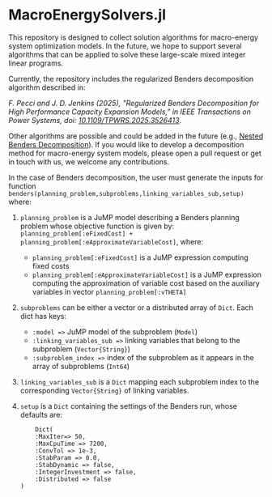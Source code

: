# MacroEnergySolvers.jl

This repository is designed to collect solution algorithms for macro-energy system optimization models. In the future, we hope to support several algorithms that can be applied to solve these large-scale mixed integer linear programs. 

Currently, the repository includes the regularized Benders decomposition algorithm described in:

_F. Pecci and J. D. Jenkins (2025), "Regularized Benders Decomposition for High Performance Capacity Expansion Models," in IEEE Transactions on Power Systems, doi: [10.1109/TPWRS.2025.3526413](https://ieeexplore.ieee.org/document/10829583)_.

Other algorithms are possible and could be added in the future (e.g., [Nested Benders Decomposition](https://www.sciencedirect.com/science/article/abs/pii/S0377221718304466)). If you would like to develop a decomposition method for macro-energy system models, please open a pull request or get in touch with us, we welcome any contributions.

In the case of Benders decomposition, the user must generate the inputs for function `benders(planning_problem,subproblems,linking_variables_sub,setup)` where:

1. `planning_problem` is a JuMP model describing a Benders planning problem whose objective function is given by: `planning_problem[:eFixedCost] + planning_problem[:eApproximateVariableCost]`, where:
   
   -  `planning_problem[:eFixedCost]` is a JuMP expression computing fixed costs
   -  `planning_problem[:eApproximateVariableCost]` is a JuMP expression computing the approximation of variable cost based on the auxiliary variables in vector `planning_problem[:vTHETA]`
2. `subproblems` can be either a vector or a distributed array of `Dict`. Each dict has keys:
    - `:model =>` JuMP model of the subproblem (`Model`)
    - `:linking_variables_sub =>` linking variables that belong to the subproblem (`Vector{String}`)
    - `:subproblem_index =>` index of the subproblem as it appears in the array of subproblems (`Int64`)
3. `linking_variables_sub` is a `Dict` mapping each subproblem index to the corresponding `Vector{String}` of linking variables.
4. `setup` is a `Dict` containing the settings of the Benders run, whose defaults are:
    ```
        Dict(
        :MaxIter=> 50,
        :MaxCpuTime => 7200,
        :ConvTol => 1e-3,
        :StabParam => 0.0,
        :StabDynamic => false,
        :IntegerInvestment => false,
        :Distributed => false
    )
    ```
